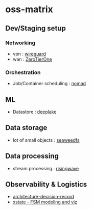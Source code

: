 # oss-matrix

## Dev/Staging setup

### Networking
- vpn : [wireguard](https://docs.hetzner.com/cloud/apps/list/wireguard/)
- wan : [ZeroTierOne](https://github.com/zerotier/ZeroTierOne)


### Orchestration 
- Job/Container scheduling : [nomad](https://developer.hashicorp.com/nomad)


## ML
- Datastore : [deeplake](https://github.com/activeloopai/deeplake)


## Data storage
- lot of small objects : [seaweedfs](https://github.com/seaweedfs/seaweedfs)


## Data processing 
- stream processing : [risingwave](https://www.risingwave.dev/docs/current/intro/)


## Observability & Logistics
- [architecture-decision-record](https://github.com/joelparkerhenderson/architecture-decision-record)
- [xstate - FSM modeling and viz](https://github.com/statelyai/xstate)
